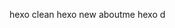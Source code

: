 <!--
 * @Descripttion:
 * @version:
 * @Author: lianglli
 * @Date: 2020-10-19 09:59:46
 * @LastEditors: lianglli
 * @LastEditTime: 2021-04-13 15:57:19
-->

hexo clean
hexo new aboutme
hexo d
